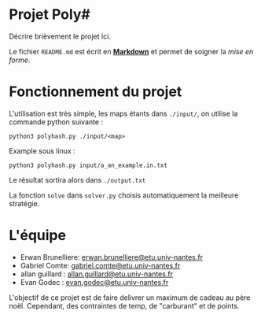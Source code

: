 Projet Poly#
============

Décrire brièvement le projet ici.

Le fichier `README.md` est écrit en [**Markdown**](https://docs.github.com/en/get-started/writing-on-github/getting-started-with-writing-and-formatting-on-github/basic-writing-and-formatting-syntax) et permet de soigner la _mise en forme_.

Fonctionnement du projet
========================

L'utilisation est très simple, les maps étants dans `./input/`, on utilise la commande python suivante :

`python3 polyhash.py ./input/<map>`

Example sous linux : 

`python3 polyhash.py input/a_an_example.in.txt`


Le résultat sortira alors dans `./output.txt`

La fonction `solve` dans `solver.py` choisis automatiquement la meilleure stratégie.

L'équipe
========

- Erwan Brunelliere: erwan.brunelliere@etu.univ-nantes.fr
- Gabriel Comte: gabriel.comte@etu.univ-nantes.fr
- allan guillard : allan.guillard@etu.univ-nantes.fr
- Evan Godec : evan.godec@etu.univ-nantes.fr

L'objectif de ce projet est de faire delivrer un maximum de cadeau au père noël. Cependant, des contraintes de temp, de "carburant" et de points. 